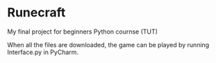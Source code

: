 # Runecraft
My final project for beginners Python cournse (TUT)

When all the files are downloaded, the game can be played by running Interface.py in PyCharm.
